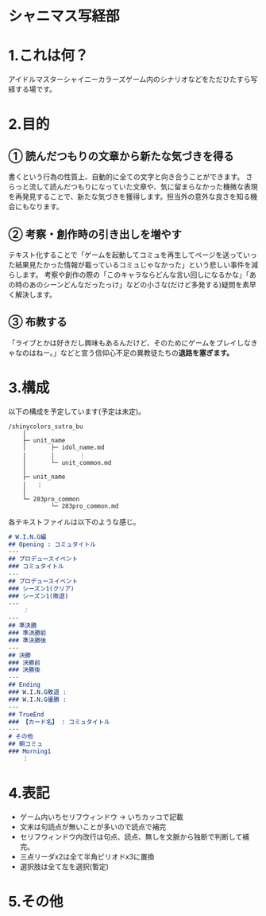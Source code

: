 シャニマス写経部
===

# 1.これは何？
アイドルマスターシャイニーカラーズゲーム内のシナリオなどをただひたすら写経する場です。

# 2.目的
## &#x2460; 読んだつもりの文章から新たな気づきを得る
書くという行為の性質上、自動的に全ての文字と向き合うことができます。
さらっと流して読んだつもりになっていた文章や、気に留まらなかった機微な表現を再発見することで、新たな気づきを獲得します。担当外の意外な良さを知る機会にもなります。

## &#x2461; 考察・創作時の引き出しを増やす
テキスト化することで「ゲームを起動してコミュを再生してページを送っていった結果見たかった情報が載っているコミュじゃなかった」という悲しい事件を減らします。
考察や創作の際の「このキャラならどんな言い回しになるかな」「あの時のあのシーンどんなだったっけ」などの小さな(だけど多発する)疑問を素早く解決します。

## &#x2462; 布教する
「ライブとかは好きだし興味もあるんだけど、そのためにゲームをプレイしなきゃなのはねー。」などと宣う信仰心不足の異教徒たちの**退路を塞ぎます。**

# 3.構成
以下の構成を予定しています(予定は未定)。
```
/shinycolors_sutra_bu
    │
    ├─ unit_name
    │       ├─ idol_name.md
    │       │       ︙
    │       └─ unit_common.md
    │
    ├─ unit_name
    │   ︙
    │
    └─ 283pro_common
            └─ 283pro_common.md
```

各テキストファイルは以下のような感じ。
```md:idol_name.md
# W.I.N.G編
## Opening : コミュタイトル
---
## プロデュースイベント
### コミュタイトル
---
## プロデュースイベント
### シーズン1(クリア)
### シーズン1(敗退)
---
    ︙
---
## 準決勝
### 準決勝前
### 準決勝後
---
## 決勝
### 決勝前
### 決勝後
---
## Ending
### W.I.N.G敗退 : 
### W.I.N.G優勝 : 
---
## TrueEnd
### 【カード名】 : コミュタイトル
---
# その他
## 朝コミュ
### Morning1
    ︙
```

# 4.表記
* ゲーム内いちセリフウィンドウ -> いちカッコで記載
* 文末は句読点が無いことが多いので読点で補完
* セリフウィンドウ内改行は句点、読点、無しを文脈から独断で判断して補完。
* 三点リーダx2は全て半角ピリオドx3に置換
* 選択肢は全て左を選択(暫定)

# 5.その他
